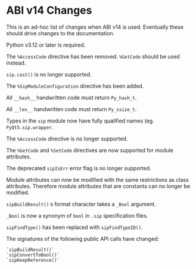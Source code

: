 # ABI v14 Changes

This is an ad-hoc list of changes when ABI v14 is used.  Eventually these
should drive changes to the documentation.

Python v3.12 or later is required.

The `%AccessCode` directive has been removed.  `%GetCode` should be used
instead.

`sip.cast()` is no longer supported.

The `%SipModuleConfiguration` directive has been added.

All `__hash__` handwritten code must return `Py_hash_t`.

All `__len__` handwritten code must return `Py_ssize_t`.

Types in the `sip` module now have fully qualified names (eg.
`PyQt5.sip.wrapper`.

The `%AccessCode` directive is no longer supported.

The `%GetCode` and `%SetCode` directives are now supported for module
attributes.

The deprecated `sipIsErr` error flag is no longer supported.

Module attributes can now be modified with the same restrictions as class
attributes.  Therefore module attributes that are constants can no longer be
modified.

`sipBuildResult()` `b` format character takes a `_Bool` argument.

`_Bool` is now a synonym of `bool` in `.sip` specification files.

`sipFindType()` has been replaced with `sipFindTypeID()`.

The signatures of the following public API calls have changed:

    `sipBuildResult()`
    `sipConvertToBool()`
    `sipKeepReference()`
